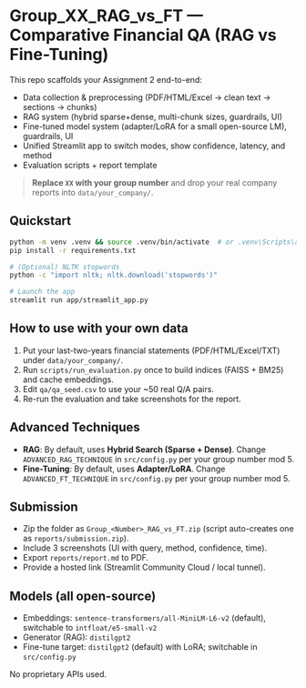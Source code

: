 # Group_XX_RAG_vs_FT — Comparative Financial QA (RAG vs Fine-Tuning)

This repo scaffolds your Assignment 2 end-to-end:
- Data collection & preprocessing (PDF/HTML/Excel → clean text → sections → chunks)
- RAG system (hybrid sparse+dense, multi-chunk sizes, guardrails, UI)
- Fine-tuned model system (adapter/LoRA for a small open-source LM), guardrails, UI
- Unified Streamlit app to switch modes, show confidence, latency, and method
- Evaluation scripts + report template

> **Replace `XX` with your group number** and drop your real company reports into `data/your_company/`.

## Quickstart

```bash
python -m venv .venv && source .venv/bin/activate  # or .venv\Scripts\activate on Windows
pip install -r requirements.txt

# (Optional) NLTK stopwords
python -c "import nltk; nltk.download('stopwords')"

# Launch the app
streamlit run app/streamlit_app.py
```

## How to use with your own data

1. Put your last-two-years financial statements (PDF/HTML/Excel/TXT) under `data/your_company/`.
2. Run `scripts/run_evaluation.py` once to build indices (FAISS + BM25) and cache embeddings.
3. Edit `qa/qa_seed.csv` to use your ~50 real Q/A pairs.
4. Re-run the evaluation and take screenshots for the report.

## Advanced Techniques

- **RAG**: By default, uses **Hybrid Search (Sparse + Dense)**. Change `ADVANCED_RAG_TECHNIQUE` in `src/config.py` per your group number mod 5.
- **Fine-Tuning**: By default, uses **Adapter/LoRA**. Change `ADVANCED_FT_TECHNIQUE` in `src/config.py` per your group number mod 5.

## Submission
- Zip the folder as `Group_<Number>_RAG_vs_FT.zip` (script auto-creates one as `reports/submission.zip`).
- Include 3 screenshots (UI with query, method, confidence, time).
- Export `reports/report.md` to PDF.
- Provide a hosted link (Streamlit Community Cloud / local tunnel).

## Models (all open-source)
- Embeddings: `sentence-transformers/all-MiniLM-L6-v2` (default), switchable to `intfloat/e5-small-v2`
- Generator (RAG): `distilgpt2`
- Fine-tune target: `distilgpt2` (default) with LoRA; switchable in `src/config.py`

No proprietary APIs used.
